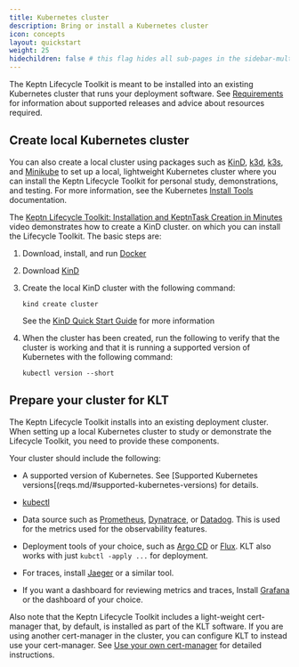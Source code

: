 ```yaml
---
title: Kubernetes cluster
description: Bring or install a Kubernetes cluster 
icon: concepts
layout: quickstart
weight: 25
hidechildren: false # this flag hides all sub-pages in the sidebar-multicard.html
---
```


The Keptn Lifecycle Toolkit is meant to be installed
into an existing Kubernetes cluster
that runs your deployment software.
See [Requirements](reqs.md) for information about supported releases
and advice about resources required.

## Create local Kubernetes cluster

You can also create a local cluster using packages such as
[KinD](https://kind.sigs.k8s.io/),
[k3d](https://k3d.io/),
[k3s](https://k3s.io/),
and [Minikube](https://minikube.sigs.k8s.io/docs/)
to set up a local, lightweight Kubernetes cluster
where you can install the Keptn Lifecycle Toolkit
for personal study, demonstrations, and testing.
For more information, see the Kubernetes
[Install Tools](https://kubernetes.io/docs/tasks/tools/)
documentation.

The [Keptn Lifecycle Toolkit: Installation and KeptnTask Creation in Minutes](https://www.youtube.com/watch?v=Hh01bBwZ_qM)
video  demonstrates how to create a KinD cluster.
on which you can install the Lifecycle Toolkit.
The basic steps are:

1. Download, install, and run [Docker](https://docs.docker.com/get-docker/)
1. Download [KinD](https://kind.sigs.k8s.io/)
1. Create the local KinD cluster with the following command:

   ```shell
   kind create cluster
   ```
   See the
   [KinD Quick Start Guide](https://kind.sigs.k8s.io/docs/user/quick-start/)
   for more information

1. When the cluster has been created,
   run the following to verify that the cluster is working
   and that it is running a supported version of Kubernetes
   with the following command:

   ```shell
   kubectl version --short
   ```
## Prepare your cluster for KLT

The Keptn Lifecycle Toolkit installs into an existing deployment cluster.
When setting up a local Kubernetes cluster
to study or demonstrate the Lifecycle Toolkit,
you need to provide these components.

Your cluster should include the following:

* A supported version of Kubernetes.
  See [Supported Kubernetes versions[(reqs.md/#supported-kubernetes-versions)
  for details.

* [kubectl](https://kubernetes.io/docs/tasks/tools/#kubectl)

* Data source such as
  [Prometheus](https://prometheus.io/),
  [Dynatrace](https://www.dynatrace.com/),
  or [Datadog](https://www.datadoghq.com/).
  This is used for the metrics used for the observability features.

* Deployment tools of your choice,
  such as
  [Argo CD](https://argo-cd.readthedocs.io/en/stable/) or
  [Flux](https://fluxcd.io/).
  KLT also works with just `kubctl -apply ...` for deployment.

* For traces, install [Jaeger](https://jaegertracing.io)
  or a similar tool.

* If you want a dashboard for reviewing metrics and traces,
  Install [Grafana](https://grafana.com/)
  or the dashboard of your choice.

Also note that the Keptn Lifecycle Toolkit includes
a light-weight cert-manager that, by default, is installed
as part of the KLT software.
If you are using another cert-manager in the cluster,
you can configure KLT to instead use your cert-manager.
See [Use your own cert-manager](cert-manager.md)
for detailed instructions.
